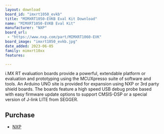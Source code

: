 ```yaml
---
layout: download
board_id: "imxrt1050_evkb"
title: "MIMXRT1050-EVKB Eval Kit Download"
name: "MIMXRT1050-EVKB Eval Kit"
manufacturer: "NXP"
board_url:
 - "https://www.nxp.com/part/MIMXRT1060-EVK"
board_image: "imxrt1050_evkb.jpg"
date_added: 2023-06-05
family: mimxrt10xx
features:

---
```

i.MX RT evaluation boards provide a powerful, extendable platform or evaluation and prototyping using the MCUXpresso suite of software and tools. An Arduino UNO site is provided for expansion using NXP or 3rd party shield boards. The boards feature a high speed USB debug probe based with easy firmware update options to support CMSIS-DSP or a special version of J-link LITE from SEGGER.

## Purchase
* [NXP](https://www.nxp.com/part/MIMXRT1060-EVKB)

